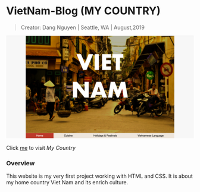 # VietNam-Blog (MY COUNTRY)
> Creator: Dang Nguyen
>  |  Seattle, WA
>  |  August,2019

![Home Page 1](https://github.com/nsdang/VietNam-Blog/blob/master/image/Screenshot%202019-10-13%20at%2016.53.55.png)

Click [me](https://nsdang.github.io/VietNam-Blog/) to visit _My Country_


### Overview
This website is my very first project working with HTML and CSS. It is about my home country Viet Nam and its enrich culture.
